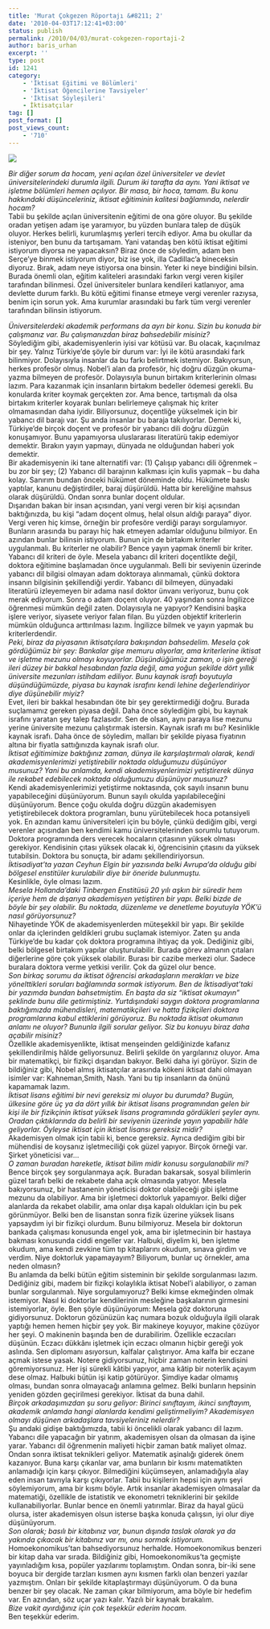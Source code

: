```yaml
---
title: 'Murat Çokgezen Röportajı &#8211; 2'
date: '2010-04-03T17:12:41+03:00'
status: publish
permalink: /2010/04/03/murat-cokgezen-roportaji-2
author: baris_urhan
excerpt: ''
type: post
id: 1241
category:
    - 'İktisat Eğitimi ve Bölümleri'
    - 'İktisat Öğencilerine Tavsiyeler'
    - 'İktisat Söyleşileri'
    - İktisatçılar
tag: []
post_format: []
post_views_count:
    - '710'
---
```

![](http://www.barisurhan.com/murat_hoca_son.jpg)

*Bir diğer sorum da hocam, yeni açılan özel üniversiteler ve devlet üniversitelerindeki durumla ilgili. Durum iki tarafta da aynı. Yani iktisat ve işletme bölümleri hemen açılıyor. Bir masa, bir hoca, tamam. Bu konu hakkındaki düşünceleriniz, iktisat eğitiminin kalitesi bağlamında, nelerdir hocam?*  
Tabii bu şekilde açılan üniversitenin eğitimi de ona göre oluyor. Bu şekilde oradan yetişen adam işe yaramıyor, bu yüzden bunlara talep de düşük oluyor. Herkes belirli, kurumlaşmış yerleri tercih ediyor. Ama bu okullar da isteniyor, ben bunu da tartışamam. Yani vatandaş ben kötü iktisat eğitimi istiyorum diyorsa ne yapacaksın? Biraz önce de söyledim, adam ben Serçe’ye binmek istiyorum diyor, biz ise yok, illa Cadillac’a bineceksin diyoruz. Bırak, adam neye istiyorsa ona binsin. Yeter ki neye bindiğini bilsin. Burada önemli olan, eğitim kaliteleri arasındaki farkın vergi veren kişiler tarafından bilinmesi. Özel üniversiteler bunlara kendileri katlanıyor, ama devlette durum farklı. Bu kötü eğitimi finanse etmeye vergi verenler razıysa, benim için sorun yok. Ama kurumlar arasındaki bu fark tüm vergi verenler tarafından bilinsin istiyorum.  
  
*Üniversitelerdeki akademik performans da ayrı bir konu. Sizin bu konuda bir çalışmanız var. Bu çalışmanızdan biraz bahsedebilir misiniz?*  
Söylediğim gibi, akademisyenlerin iyisi var kötüsü var. Bu olacak, kaçınılmaz bir şey. Yalnız Türkiye’de şöyle bir durum var: İyi ile kötü arasındaki fark bilinmiyor. Dolayısıyla insanlar da bu farkı belirtmek istemiyor. Bakıyorsun, herkes profesör olmuş. Nobel’i alan da profesör, hiç doğru düzgün okuma-yazma bilmeyen de profesör. Dolayısıyla bunun birtakım kriterlerinin olması lazım. Para kazanmak için insanların birtakım bedeller ödemesi gerekli. Bu konularda kriter koymak gerçekten zor. Ama bence, tartışmalı da olsa birtakım kriterler koyarak bunları belirlemeye çalışmak hiç kriter olmamasından daha iyidir. Biliyorsunuz, doçentliğe yükselmek için bir yabancı dil barajı var. Şu anda insanlar bu baraja takılıyorlar. Demek ki, Türkiye’de birçok doçent ve profesör bir yabancı dili doğru düzgün konuşamıyor. Bunu yapamıyorsa uluslararası literatürü takip edemiyor demektir. Bırakın yayın yapmayı, dünyada ne olduğundan haberi yok demektir.  
Bir akademisyenin iki tane alternatifi var: (1) Çalışıp yabancı dili öğrenmek – bu zor bir şey; (2) Yabancı dil barajının kalkması için kulis yapmak – bu daha kolay. Sanırım bundan önceki hükümet döneminde oldu. Hükümete baskı yaptılar, kanunu değiştirdiler, baraj düşürüldü. Hatta bir kereliğine mahsus olarak düşürüldü. Ondan sonra bunlar doçent oldular.  
Dışarıdan bakan bir insan açısından, yani vergi veren bir kişi açısından baktığınızda, bu kişi “adam doçent olmuş, helal olsun aldığı paraya” diyor. Vergi veren hiç kimse, örneğin bir profesöre verdiği parayı sorgulamıyor. Bunların arasında bu parayı hiç hak etmeyen adamlar olduğunu bilmiyor. En azından bunlar bilinsin istiyorum. Bunun için de birtakım kriterler uygulanmalı. Bu kriterler ne olabilir? Bence yayın yapmak önemli bir kriter. Yabancı dil kriteri de öyle. Mesela yabancı dil kriteri doçentlikte değil, doktora eğitimine başlamadan önce uygulanmalı. Belli bir seviyenin üzerinde yabancı dil bilgisi olmayan adam doktoraya alınmamalı, çünkü doktora insanın bilgisinin şekillendiği yerdir. Yabancı dil bilmeyen, dünyadaki literatürü izleyemeyen bir adama nasıl doktor ünvanı veriyoruz, bunu çok merak ediyorum. Sonra o adam doçent oluyor. 40 yaşından sonra İngilizce öğrenmesi mümkün değil zaten. Dolayısıyla ne yapıyor? Kendisini başka işlere veriyor, siyasete veriyor falan filan. Bu yüzden objektif kriterlerin mümkün olduğunca arttırılması lazım. İngilizce bilmek ve yayın yapmak bu kriterlerdendir.  
*Peki, biraz da piyasanın iktisatçılara bakışından bahsedelim. Mesela çok gördüğümüz bir şey: Bankalar gişe memuru alıyorlar, ama kriterlerine iktisat ve işletme mezunu olmayı koyuyorlar. Düşündüğümüz zaman, o işin gereği ileri düzey bir bakkal hesabından fazla değil, ama yoğun şekilde dört yıllık üniversite mezunları istihdam ediliyor. Bunu kaynak israfı boyutuyla düşündüğümüzde, piyasa bu kaynak israfını kendi lehine değerlendiriyor diye düşünebilir miyiz?*  
Evet, ileri bir bakkal hesabından öte bir şey gerektirmediği doğru. Burada suçlamamız gereken piyasa değil. Daha önce söylediğim gibi, bu kaynak israfını yaratan şey talep fazlasıdır. Sen de olsan, aynı paraya lise mezunu yerine üniversite mezunu çalıştırmak istersin. Kaynak israfı mı bu? Kesinlikle kaynak israfı. Daha önce de söyledim, malları bir şekilde piyasa fiyatının altına bir fiyatla sattığınızda kaynak israfı olur.  
*İktisat eğitimimize baktığınız zaman, dünya ile karşılaştırmalı olarak, kendi akademisyenlerimizi yetiştirebilir noktada olduğumuzu düşünüyor musunuz? Yani bu anlamda, kendi akademisyenlerimizi yetiştirerek dünya ile rekabet edebilecek noktada olduğumuzu düşünüyor musunuz?*  
Kendi akademisyenlerimizi yetiştirme noktasında, çok sayılı insanın bunu yapabileceğini düşünüyorum. Bunun sayılı okulda yapılabileceğini düşünüyorum. Bence çoğu okulda doğru düzgün akademisyen yetiştirebilecek doktora programları, bunu yürütebilecek hoca potansiyeli yok. En azından kamu üniversiteleri için bu böyle, çünkü dediğim gibi, vergi verenler açısından ben kendimi kamu üniversitelerinden sorumlu tutuyorum. Doktora programında ders verecek hocaların çıtasının yüksek olması gerekiyor. Kendisinin çıtası yüksek olacak ki, öğrencisinin çıtasını da yüksek tutabilsin. Doktora bu sonuçta, bir adamı şekillendiriyorsun.  
*İktisadiyat’ta yazan Ceyhun Elgin bir yazısında belki Avrupa’da olduğu gibi bölgesel enstitüler kurulabilir diye bir öneride bulunmuştu.*  
Kesinlikle, öyle olması lazım.  
*Mesela Hollanda’daki Tinbergen Enstitüsü 20 yılı aşkın bir süredir hem içeriye hem de dışarıya akademisyen yetiştiren bir yapı. Belki bizde de böyle bir şey olabilir. Bu noktada, düzenleme ve denetleme boyutuyla YÖK’ü nasıl görüyorsunuz?*  
Nihayetinde YÖK de akademisyenlerden müteşekkil bir yapı. Bir şekilde onlar da içlerinden geldikleri grubu suçlamak istemiyor. Zaten şu anda Türkiye’de bu kadar çok doktora programına ihtiyaç da yok. Dediğiniz gibi, belki bölgesel birtakım yapılar oluşturulabilir. Burada görev almanın çıtaları diğerlerine göre çok yüksek olabilir. Burası bir cazibe merkezi olur. Sadece buralara doktora verme yetkisi verilir. Çok da güzel olur bence.  
*Son birkaç sorumu da iktisat öğrencisi arkadaşların merakları ve bize yönelttikleri soruları bağlamında sormak istiyorum. Ben de İktisadiyat’taki bir yazımda bundan bahsetmiştim. En başta da siz “iktisat okumayın” şeklinde bunu dile getirmiştiniz. Yurtdışındaki saygın doktora programlarına baktığımızda mühendisleri, matematikçileri ve hatta fizikçileri doktora programlarına kabul ettiklerini görüyoruz. Bu noktada iktisat okumanın anlamı ne oluyor? Bununla ilgili sorular geliyor. Siz bu konuyu biraz daha açabilir misiniz?*   
Özellikle akademisyenlikte, iktisat menşeinden geldiğinizde kafanız şekillendirilmiş hâlde geliyorsunuz. Belirli şekilde ön yargılarınız oluyor. Ama bir matematikçi, bir fizikçi dışarıdan bakıyor. Belki daha iyi görüyor. Sizin de bildiğiniz gibi, Nobel almış iktisatçılar arasında kökeni iktisat dahi olmayan isimler var: Kahneman,Smith, Nash. Yani bu tip insanların da önünü kapamamak lazım.  
*İktisat lisans eğitimi bir nevi gereksiz mi oluyor bu durumda? Bugün, ülkesine göre üç ya da dört yıllık bir iktisat lisans programından gelen bir kişi ile bir fizikçinin iktisat yüksek lisans programında gördükleri şeyler aynı. Oradan çıktıklarında da belirli bir seviyenin üzerinde yayın yapabilir hâle geliyorlar. Öyleyse iktisat için iktisat lisansı gereksiz midir?*  
Akademisyen olmak için tabii ki, bence gereksiz. Ayrıca dediğim gibi bir mühendisi de koysanız işletmeciliği çok güzel yapıyor. Birçok örneği var. Şirket yöneticisi var…  
*O zaman buradan hareketle, iktisat bilim midir konusu sorgulanabilir mi?*  
Bence birçok şey sorgulanmaya açık. Buradan bakarsak, sosyal bilimlerin güzel tarafı belki de rekabete daha açık olmasında yatıyor. Mesela bakıyorsunuz, bir hastanenin yöneticisi doktor olabileceği gibi işletme mezunu da olabiliyor. Ama bir işletmeci doktorluk yapamıyor. Belki diğer alanlarda da rekabet olabilir, ama onlar dışa kapalı oldukları için bu pek görünmüyor. Belki ben de lisanstan sonra fizik üzerine yüksek lisans yapsaydım iyi bir fizikçi olurdum. Bunu bilmiyoruz. Mesela bir doktorun bankada çalışması konusunda engel yok, ama bir işletmecinin bir hastaya bakması konusunda ciddi engeller var. Halbuki, diyelim ki, ben işletme okudum, ama kendi zevkine tüm tıp kitaplarını okudum, sınava girdim ve verdim. Niye doktorluk yapamayayım? Biliyorum, bunlar uç örnekler, ama neden olmasın?  
Bu anlamda da belki bütün eğitim sisteminin bir şekilde sorgulanması lazım. Dediğiniz gibi, madem bir fizikçi kolaylıkla iktisat Nobel’i alabiliyor, o zaman bunlar sorgulanmalı. Niye sorgulamıyoruz? Belki kimse ekmeğinden olmak istemiyor. Nasıl ki doktorlar kendilerinin mesleğine başkalarının girmesini istemiyorlar, öyle. Ben şöyle düşünüyorum: Mesela göz doktoruna gidiyorsunuz. Doktorun gözünüzün kaç numara bozuk olduğuyla ilgili olarak yaptığı hemen hemen hiçbir şey yok. Bir makineye koyuyor, makine çözüyor her şeyi. O makinenin başında ben de durabilirim. Özellikle eczacıları düşünün. Eczacı dükkânı işletmek için eczacı olmanın hiçbir gereği yok aslında. Sen diplomanı asıyorsun, kalfalar çalıştırıyor. Ama kalfa bir eczane açmak istese yasak. Notere gidiyorsunuz, hiçbir zaman noterin kendisini göremiyorsunuz. Her işi sürekli kâtibi yapıyor, ama kâtip bir noterlik açayım dese olmaz. Halbuki bütün işi katip götürüyor. Şimdiye kadar olmamış olması, bundan sonra olmayacağı anlamına gelmez. Belki bunların hepsinin yeniden gözden geçirilmesi gerekiyor. İktisat da buna dahil.  
*Birçok arkadaşımızdan şu soru geliyor: Birinci sınıftayım, ikinci sınıftayım, akademik anlamda hangi alanlarda kendimi geliştirmeliyim? Akademisyen olmayı düşünen arkadaşlara tavsiyeleriniz nelerdir?*  
Şu andaki gidişe baktığımızda, tabii ki öncelikli olarak yabancı dil lazım. Yabancı dile yapacağın bir yatırım, akademisyen olsan da olmasan da işine yarar. Yabancı dil öğrenmenin maliyeti hiçbir zaman batık maliyet olmaz. Ondan sonra iktisat teknikleri geliyor. Matematik aşinalığı giderek önem kazanıyor. Buna karşı çıkanlar var, ama bunların bir kısmı matematikten anlamadığı için karşı çıkıyor. Bilmediğini küçümseyen, anlamadığıyla alay eden insan tavrıyla karşı çıkıyorlar. Tabii bu kişilerin hepsi için aynı şeyi söylemiyorum, ama bir kısmı böyle. Artık insanlar akademisyen olmasalar da matematiği, özellikle de istatistik ve ekonometri tekniklerini bir şekilde kullanabiliyorlar. Bunlar bence en önemli yatırımlar. Biraz da hayal gücü olursa, ister akademisyen olsun isterse başka konuda çalışsın, iyi olur diye düşünüyorum.  
*Son olarak; basılı bir kitabınız var, bunun dışında taslak olarak ya da yakında çıkacak bir kitabınız var mı, onu sormak istiyorum.*  
Homoekonomikus’tan bahsediyorsunuz herhalde. Homoekonomikus benzeri bir kitap daha var sırada. Bildiğiniz gibi, Homoekonomikus’ta geçmişte yayınladığım kısa, popüler yazılarımı toplamıştım. Ondan sonra, bir-iki sene boyuca bir dergide tarzları kısmen aynı kısmen farklı olan benzeri yazılar yazmıştım. Onları bir şekilde kitaplaştırmayı düşünüyorum. O da buna benzer bir şey olacak. Ne zaman çıkar bilmiyorum, ama böyle bir hedefim var. En azından, söz uçar yazı kalır. Yazılı bir kaynak bırakalım.  
*Bize vakit ayırdığınız için çok teşekkür ederim hocam.*  
Ben teşekkür ederim.
